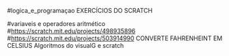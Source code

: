  #logica_e_programaçao
 EXERCÍCIOS DO SCRATCH

 #variaveis e operadores aritmético 
 #https://scratch.mit.edu/projects/498935896 
 #https://scratch.mit.edu/projects/503914990 CONVERTE FAHRENHEINT EM CELSIUS
 Algoritmos do visualG e scratch

